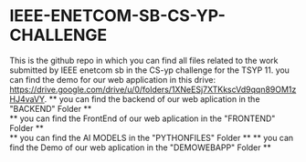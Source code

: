 # IEEE-ENETCOM-SB-CS-YP-CHALLENGE
This is the github repo in which you can find all files related to the work submitted by IEEE enetcom sb in the CS-yp challenge for the TSYP 11.
you can find the demo for our web application in this drive: https://drive.google.com/drive/u/0/folders/1XNeESj7XTKkscVd9qqn89OM1zHJ4vaVY.
** you can find the backend of our web aplication in the "BACKEND" Folder **  
** you can find the FrontEnd of our web aplication in the "FRONTEND" Folder **  
** you can find the AI MODELS in the "PYTHONFILES" Folder **
** you can find the Demo of our web aplication in the "DEMOWEBAPP" Folder **
